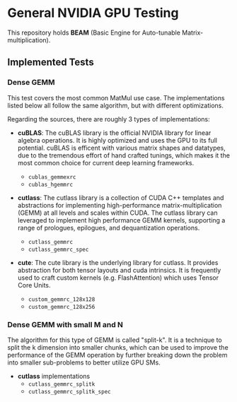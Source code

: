 # General NVIDIA GPU Testing

This repository holds **BEAM** (Basic Engine for Auto-tunable Matrix-multiplication).

## Implemented Tests

### Dense GEMM

This test covers the most common MatMul use case. The implementations listed below all follow the same algorithm, but with different optimizations.

Regarding the sources, there are roughly 3 types of implementations:

- **cuBLAS**: The cuBLAS library is the official NVIDIA library for linear algebra operations. It is highly optimized and uses the GPU to its full potential. cuBLAS is efficent with various matrix shapes and datatypes, due to the tremendous effort of hand crafted tunings, which makes it the most common choice for current deep learning frameworks.
    - `cublas_gemmexrc`
    - `cublas_hgemmrc`

- **cutlass**: The cutlass library is a collection of CUDA C++ templates and abstractions for implementing high-performance matrix-multiplication (GEMM) at all levels and scales within CUDA. The cutlass library can leveraged to implement high performance GEMM kernels, supporting a range of prologues, epilogues, and dequantization operations.
    - `cutlass_gemmrc`
    - `cutlass_gemmrc_spec`

- **cute**: The cute library is the underlying library for cutlass. It provides abstraction for both tensor layouts and cuda intrinsics. It is frequently used to craft custom kernels (e.g. FlashAttention) which uses Tensor Core Units.
    - `custom_gemmrc_128x128`
    - `custom_gemmrc_128x256`

### Dense GEMM with small M and N

The algorithm for this type of GEMM is called "split-k". It is a technique to split the k dimension into smaller chunks, which can be used to improve the performance of the GEMM operation by further breaking down the problem into smaller sub-problems to better utilize GPU SMs.

- **cutlass** implementations
    - `cutlass_gemmrc_splitk`
    - `cutlass_gemmrc_splitk_spec`